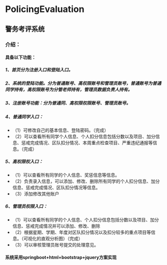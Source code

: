# PolicingEvaluation
## 警务考评系统
### 介绍：
#### 具备以下功能：
##### 1、首页分为注册入口和登陆入口。
##### 2、系统的登陆功能。分为普通账号、高权限账号和管理员账号，普通账号为普通同学持有，高权限账号为分管老师持有，管理员数据负责人持有。
##### 3、注册账号功能：分为普通同、高权限权限账号、管理员账号。
##### 4、普通同学入口：
+ （1）可修改自己的基本信息、登陆密码。（完成）
+ （2）可以查看所有同学个人信息、个人扣分信息包括分数以及项目、加分信息、惩戒完成情况、区队扣分情况、本周重点检查项目、严重违纪通报等信息。（完成）
##### 5、高权限权入口：
+ （1）可以查看所有同学的个人信息、奖惩信息等信息。
+ （2）负责录入信息，可以添加、修改、删除所有同学的个人扣分信息、加分信息、惩戒完成情况、区队扣分情况等信息。
+ （3）添加修改其他账户
##### 6、管理员权限入口：
+ （1）可以查看所有同学的个人信息、个人扣分信息包括分数以及项目、加分信息、惩戒完成情况并可以添加、修改、删除
+ （2）根据星期、学期、年度对区队扣分情况以及扣分较多的重点项目等信息。（可视化的直观分析图）（完成）
+ （3）可以审核管理员账号提交的处理意见。

#### 系统采用springboot+html+bootstrap+jquery方案实现

